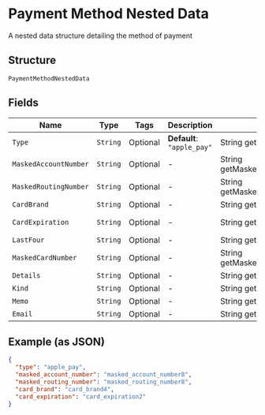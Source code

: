 
# Payment Method Nested Data

A nested data structure detailing the method of payment

## Structure

`PaymentMethodNestedData`

## Fields

| Name | Type | Tags | Description | Getter | Setter |
|  --- | --- | --- | --- | --- | --- |
| `Type` | `String` | Optional | **Default**: `"apple_pay"` | String getType() | setType(String type) |
| `MaskedAccountNumber` | `String` | Optional | - | String getMaskedAccountNumber() | setMaskedAccountNumber(String maskedAccountNumber) |
| `MaskedRoutingNumber` | `String` | Optional | - | String getMaskedRoutingNumber() | setMaskedRoutingNumber(String maskedRoutingNumber) |
| `CardBrand` | `String` | Optional | - | String getCardBrand() | setCardBrand(String cardBrand) |
| `CardExpiration` | `String` | Optional | - | String getCardExpiration() | setCardExpiration(String cardExpiration) |
| `LastFour` | `String` | Optional | - | String getLastFour() | setLastFour(String lastFour) |
| `MaskedCardNumber` | `String` | Optional | - | String getMaskedCardNumber() | setMaskedCardNumber(String maskedCardNumber) |
| `Details` | `String` | Optional | - | String getDetails() | setDetails(String details) |
| `Kind` | `String` | Optional | - | String getKind() | setKind(String kind) |
| `Memo` | `String` | Optional | - | String getMemo() | setMemo(String memo) |
| `Email` | `String` | Optional | - | String getEmail() | setEmail(String email) |

## Example (as JSON)

```json
{
  "type": "apple_pay",
  "masked_account_number": "masked_account_number8",
  "masked_routing_number": "masked_routing_number8",
  "card_brand": "card_brand4",
  "card_expiration": "card_expiration2"
}
```

